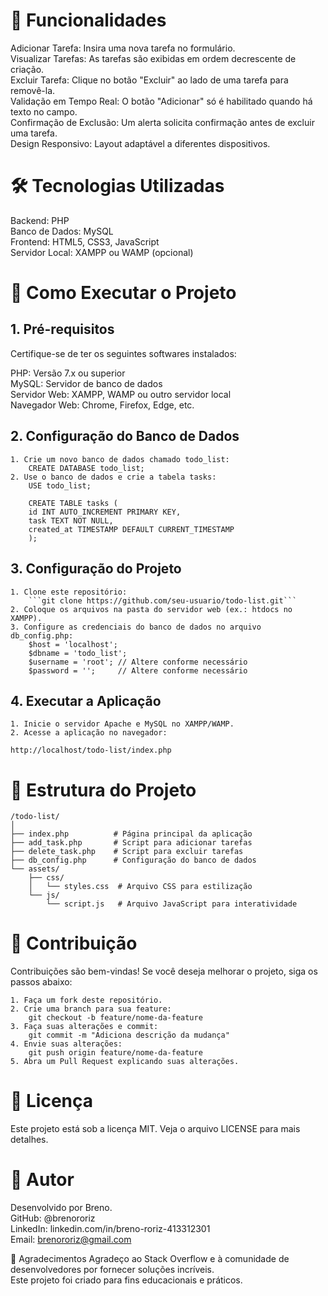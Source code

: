 # 🌟 Funcionalidades
Adicionar Tarefa: Insira uma nova tarefa no formulário.  
Visualizar Tarefas: As tarefas são exibidas em ordem decrescente de criação.  
Excluir Tarefa: Clique no botão "Excluir" ao lado de uma tarefa para removê-la.  
Validação em Tempo Real: O botão "Adicionar" só é habilitado quando há texto no campo.  
Confirmação de Exclusão: Um alerta solicita confirmação antes de excluir uma tarefa.  
Design Responsivo: Layout adaptável a diferentes dispositivos.

# 🛠️ Tecnologias Utilizadas
Backend: PHP  
Banco de Dados: MySQL  
Frontend: HTML5, CSS3, JavaScript  
Servidor Local: XAMPP ou WAMP (opcional)  

# 🚀 Como Executar o Projeto
## 1. Pré-requisitos
Certifique-se de ter os seguintes softwares instalados:

PHP: Versão 7.x ou superior  
MySQL: Servidor de banco de dados  
Servidor Web: XAMPP, WAMP ou outro servidor local  
Navegador Web: Chrome, Firefox, Edge, etc.

## 2. Configuração do Banco de Dados
    1. Crie um novo banco de dados chamado todo_list:  
        CREATE DATABASE todo_list;  
    2. Use o banco de dados e crie a tabela tasks:  
        USE todo_list;  

        CREATE TABLE tasks (  
        id INT AUTO_INCREMENT PRIMARY KEY,  
        task TEXT NOT NULL,  
        created_at TIMESTAMP DEFAULT CURRENT_TIMESTAMP  
        );  

## 3. Configuração do Projeto
    1. Clone este repositório:  
        ```git clone https://github.com/seu-usuario/todo-list.git```  
    2. Coloque os arquivos na pasta do servidor web (ex.: htdocs no XAMPP).  
    3. Configure as credenciais do banco de dados no arquivo db_config.php:  
        $host = 'localhost';  
        $dbname = 'todo_list';  
        $username = 'root'; // Altere conforme necessário  
        $password = '';     // Altere conforme necessário  

## 4. Executar a Aplicação
    1. Inicie o servidor Apache e MySQL no XAMPP/WAMP.
    2. Acesse a aplicação no navegador:
`http://localhost/todo-list/index.php`

# 📂 Estrutura do Projeto
```
/todo-list/
│
├── index.php          # Página principal da aplicação
├── add_task.php       # Script para adicionar tarefas
├── delete_task.php    # Script para excluir tarefas
├── db_config.php      # Configuração do banco de dados
└── assets/
    ├── css/
    │   └── styles.css  # Arquivo CSS para estilização
    └── js/
        └── script.js   # Arquivo JavaScript para interatividade
```

# 🤝 Contribuição
Contribuições são bem-vindas! Se você deseja melhorar o projeto, siga os passos abaixo:

    1. Faça um fork deste repositório.  
    2. Crie uma branch para sua feature:  
        git checkout -b feature/nome-da-feature  
    3. Faça suas alterações e commit:  
        git commit -m "Adiciona descrição da mudança"  
    4. Envie suas alterações:  
        git push origin feature/nome-da-feature  
    5. Abra um Pull Request explicando suas alterações.  

# 📜 Licença
Este projeto está sob a licença MIT. Veja o arquivo LICENSE para mais detalhes.

# 👤 Autor
Desenvolvido por Breno.  
    GitHub: @brenororiz  
    LinkedIn: linkedin.com/in/breno-roriz-413312301  
    Email: brenororiz@gmail.com  

🙏 Agradecimentos
Agradeço ao Stack Overflow e à comunidade de desenvolvedores por fornecer soluções incríveis.  
Este projeto foi criado para fins educacionais e práticos.